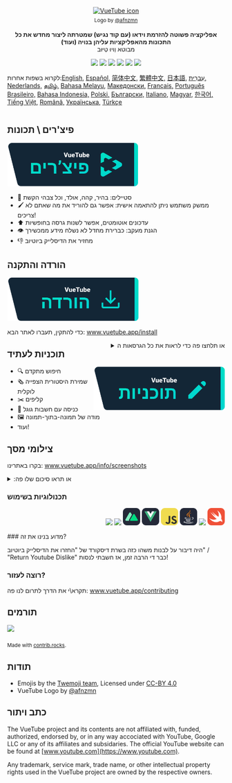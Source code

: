 <p align="center">
  <a href="https://vuetube.app/">
    <img src="https://cdn.discordapp.com/attachments/751596360108605500/980418672331988992/VueTube_Dark.svg" alt="VueTube icon" width="500"/>
  </a>
  </br>
  <sub>Logo by <a href="https://github.com/afnzmn">@afnzmn</a></sub>
  </br>
  </br>
<strong>אפליקציה פשוטה להזרמת וידאו (עם קוד נגיש) שמטרתה ליצור מחדש את כל התכונות מהאפליקציות עליהן בנויה (ועוד)</strong>
</br>
מבוטא וְויוּ טְיּוּב
</p>

<p align="center">
  <a href="https://github.com/VueTubeApp/VueTube/blob/main/LICENSE" alt="License"><img src="https://img.shields.io/github/license/VueTubeApp/VueTube"></img></a>
  <a href="https://github.com/VueTubeApp/VueTube/actions/workflows/ci.yml" alt="CI"><img src="https://github.com/VueTubeApp/VueTube/actions/workflows/ci.yml/badge.svg"></img></a>
  <a href="https://reddit.com/r/vuetube" alt="Reddit"><img src="https://img.shields.io/reddit/subreddit-subscribers/vuetube?label=r%2FVuetube&logo=reddit&logoColor=white"></img></a>
  <a href="https://t.me/VueTube" alt="Telegram"><img src="https://img.shields.io/endpoint?label=VueTube&url=https%3A%2F%2Ftelegram-badge-4mbpu8e0fit4.runkit.sh%2F%3Furl%3Dhttps%3A%2F%2Ft.me%2FVuetube"></img></a>
  <a href="https://discord.gg/7P8KJrdd5W" alt="Discord"><img src="https://img.shields.io/discord/946587366242533377?label=Discord&style=flat&logo=discord&logoColor=white"></img></a>
  <a href="https://twitter.com/VueTubeApp" alt="Twitter"><img src="https://img.shields.io/twitter/follow/VueTubeApp?label=Follow&style=flat&logo=twitter"></img></a>
</p>

לקרוא בשפות אחרות:[English,](../readme.md) [Español,](/readme/readme.es.md) [简体中文,](/readme/readme.zh-hans.md) [繁體中文,](/readme/readme.zh-hant.md) [日本語,](/readme/readme.ja.md) [עִברִית,](/readme/readme.he.md) [Nederlands,](/readme/readme.nl.md) [தமிழ்,](/readme/readme.ta.md) [Bahasa Melayu,](/readme/readme.ms.md) [Македонски,](/readme/readme.mk.md) [Français,](/readme/readme.fr.md) [Português Brasileiro,](/readme/readme.pt-br.md) [Bahasa Indonesia,](/readme/readme.id.md) [Polski,](/readme/readme.pl.md) [Български,](/readme/readme.bg.md) [Italiano,](/readme/readme.it.md) [Magyar,](/readme/readme.hu.md) [한국어,](/readme/readme.kr.md) [Tiếng Việt,](/readme/readme.vi.md) [Română,](/readme/readme.ro.md) [Українська,](/readme/readme.ua.md) [Türkçe](/readme/readme.tr.md/)

<div style="float: right; right: 5px;">
  
## פיצ'רים \ תכונות

<img src="../resources/readme-he/Features.he.svg" alt="VueTube icon" height="100"/>

- 🎨 סטיילים: בהיר, קהה, אולד, וכל צבהי הקשת
- 🖌️ ממשק משתמש ניתן להתאמה אישית: אפשר גם להוריד את מה שאתם לא צריכים!
- ⬆️ עדכונים אוטומטים, אפשר לשנות גרסה בחופשיות
- 👁️ הגנת מעקב: כברירת מחדל לא נשלח מידע ממכשירך
- 👎 מחזיר את הדיסלייק ביוטיוב

## הורדה והתקנה

<img style="right: 10px;" src="../resources/readme-he/Install.he.svg" alt="VueTube icon" height="100"/>

כדי להתקין, תעברו לאתר הבא: www.vuetube.app/install

<details style="float: right;">
  <summary>או תלחצו פה כדי לראות את כל הגרסאות ה</summary>
<br />

### Android

| <a href=https://nightly.link/VueTubeApp/VueTube/workflows/ci/main/android.zip><img id="im" width="200" src=../resources/getunstable.png></a> | <a href=https://github.com/VueTubeApp/VueTube/releases/download/0.2/VueTube-Canary-June-15-2022.apk><img id="im" width="200" src=../resources/getcanary.png></a> | <a href=https://vuetube.app/install><img id="im" width="200" src=../resources/getstable.png></a> |
| -------------------------------------------------------------------------------------------------------------------------------------------- | ---------------------------------------------------------------------------------------------------------------------------------------------------------------- | ------------------------------------------------------------------------------------------------ |
| הרבה באגים, אבל אפשר לנסות פיצ'רים חדשים                                                                                                     | פחות באגים, ויותר פיצ'רים מגרסה היציבה                                                                                                                           | לא ניתנה להורדה עד שהאפליקציה תהיה יותר מוכנה                                                    |

### iOS

| <a href=https://nightly.link/VueTubeApp/VueTube/workflows/ci/main/iOS.zip><img id="im" width="200" src=../resources/getunstable.png></a> | <a href=https://cdn.discordapp.com/attachments/949908267855921163/972164558930198528/VueTube-Canary-May-6-2022.ipa><img id="im" width="200" src=../resources/getcanary.png></a> | <a href=https://vuetube.app/install><img id="im" width="200" src=../resources/getstable.png></a> |
| ---------------------------------------------------------------------------------------------------------------------------------------- | ------------------------------------------------------------------------------------------------------------------------------------------------------------------------------- | ------------------------------------------------------------------------------------------------ |
| הרבה באגים, אבל אפשר לנסות פיצ'רים חדשים                                                                                                 | פחות באגים, ויותר פיצ'רים מגרסה היציבה                                                                                                                                          | לא ניתנה להורדה עד שהאפליקציה תהיה יותר מוכנה                                                    |

</details>

## תוכניות לעתיד

<img style="float: right;" src="../resources/readme-he/Plans.he.svg" alt="VueTube icon" height="100"/>

- 🔍 חיפוש מתקדם
- 🗞️ שמירת היסטורית הצפייה לוקלית
- ✂️ קליפים
- 🧑 כניסה עם חשבות גוגל
- 🖼️ מודה של תמונה-בתוך-תמונה
- ועוד!

## צילומי מסך

בקרו באתרינו: www.vuetube.app/info/screenshots

<details>
  <summary> :או תראו סיכום שלו פה </summary>
<br />
  
<img src="https://vuetube.app/wtch.png" width="400">
<img src="https://vuetube.app/stng.png" width="400">
<img src="https://vuetube.app/srch.png" width="400">
     
</details>

### תכנולוגיות בשימוש

<p align="right">
<a href="https://capacitorjs.com/solution/vue"><img src="https://cdn.discordapp.com/attachments/953538236716814356/955694368742834176/Capacitator-Dark.svg" height=40/></a> <a href="https://vuetifyjs.com/"><img src="https://cdn.discordapp.com/attachments/810799100940255260/973719873467342908/Vuetify-Dark.svg" height=40/></a> <a href="https://nuxtjs.org/"><img src="https://github.com/tandpfun/skill-icons/raw/main/icons/NuxtJS-Dark.svg" height=40/></a> <a href="https://vuejs.org/"><img src="https://github.com/tandpfun/skill-icons/raw/main/icons/VueJS-Dark.svg" height=40/></a> <a href="https://javascript.com/"><img src="https://github.com/tandpfun/skill-icons/raw/main/icons/JavaScript.svg" height=40/></a> <a href="https://java.com/"><img src="https://github.com/tandpfun/skill-icons/raw/main/icons/Java-Dark.svg" height=40/></a> <a href="https://gradle.com/"><img src="https://cdn.discordapp.com/attachments/810799100940255260/955691550560636958/Gradle.svg" height=40/></a> <a href="https://developer.apple.com/swift/"><img src="https://github.com/tandpfun/skill-icons/raw/main/icons/Swift.svg" height=40/></a>
</p>
### מדוע בנינו את זה?

היה דיבור על לבנות משהו כזה בשרת דיסקורד של "החזרו את הדיסלייק ביוטיוב" / "Return Youtube Dislike" כבר די הרבה זמן, אז חשבתי לנסות!

### רוצה לעזור?

תקרא\י את הדרך לתרום לנו פה: www.vuetube.app/contributing

## תורמים

<a href="https://github.com/VueTubeApp/VueTube/graphs/contributors">
  <img src="https://contrib.rocks/image?repo=VueTubeApp/VueTube" />
</a>

<sub>Made with [contrib.rocks](https://contrib.rocks). </sub>

## תודות

- Emojis by the [Twemoji team](https://twemoji.twitter.com/), Licensed under [CC-BY 4.0](https://creativecommons.org/licenses/by/4.0/)
- VueTube Logo by [@afnzmn](https://github.com/afnzmn)

## כתב ויתור

The VueTube project and its contents are not affiliated with, funded, authorized, endorsed by, or in any way accociated with YouTube, Google LLC or any of its affiliates and subsidaries. The official YouTube website can be found at [www.youtube.com](https://www.youtube.com).

Any trademark, service mark, trade name, or other intellectual property rights used in the VueTube project are owned by the respective owners.

</div>

